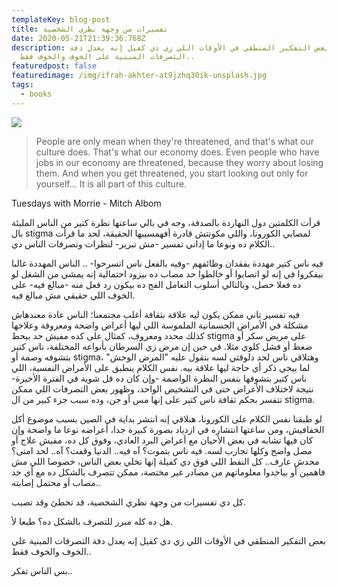```yaml
---
templateKey: blog-post
title: تفسيرات من وجهة نظري الشخصية
date: 2020-05-21T21:39:36.768Z
description: بعض التفكير المنطقي في الأوقات اللي زي دي كفيل إنه يعدل دفة
  التصرفات المبنية على الخوف والخوف فقط..
featuredpost: false
featuredimage: /img/ifrah-akhter-at9jzhq30ik-unsplash.jpg
tags:
  - books
---
```

![](/img/ifrah-akhter-at9jzhq30ik-unsplash.jpg)

> People are only mean when they're threatened, and that's what our culture does. That's what our economy does. Even people who have jobs in our economy are threatened, because they worry about losing them. And when you get threatened, you start looking out only for yourself... It is all part of this culture.  

Tuesdays with Morrie - Mitch Albom

قرأت الكلمتين دول النهاردة بالصدفة، وجه في بالي ساعتها نظرة كتير من الناس المليئة بال stigma لمصابي الكورونا، واللي مكونتش قادرة أفهمسببها الحقيقة، لحد ما قرأت الكلام ده ونوعا ما إداني تفسير -مش تبرير- لنظرات وتصرفات الناس دي..

فيه ناس كتير مهددة بفقدان وظائفهم -وفيه بالفعل ناس اتسرحوا- .. الناس المهددة غالبا بيفكروا في إنه لو اتصابوا أو خالطوا حد مصاب ده بيزود احتمالية إنه يمشي من الشغل لو ده فعلا حصل، وبالتالي أسلوب التعامل الفج ده بيكون رد فعل منه -مبالغ فيه- على الخوف اللي حقيقي مش مبالغ فيه.

فيه تفسير تاني ممكن يكون ليه علاقة بثقافة أغلب مجتمعنا؛ الناس عادة معندهاش مشكلة في الأمراض الجسمانية الملموسة اللي ليها أعراض واضحة ومعروفة وعلاجها كذلك محدد ومعروف، كمثال على كده مفيش حد بيحط stigma على مريض سكر أو ضغط أو فشل كلوي مثلا. في حين إن مرض زي السرطان بأنواعه المختلفة، ناس كتير بتشوفه وصمة أو stigma، وهتلاقي ناس لحد دلوقتي لسه بتقول عليه "المرض الوحش" لما ييجي ذكر أي حاجة ليها علاقة بيه. نفس الكلام ينطبق على الأمراض النفسية، اللي ناس كتير بتشوفها بنفس النظرة الواصمة -وإن كان ده قل شوية في الفترة الأخيرة- نتيجة لاختلاف الأعراض حتى في التشخيص الواحد، وظهور بعض التصرفات اللي ممكن تتفسر بحكم ثقافة ناس كتير على إنها مس أو جن، وده سبب جزء كبير من ال stigma.

لو طبقنا نفس الكلام على الكورونا، هنلاقي إنه انتشر بداية في الصين بسبب موضوع أكل الخفافيش، ومن ساعتها انتشاره في ازدياد بصورة كبيرة جدا، أعراضه نوعا ما واضحة وإن كان فيها تشابه في بعض الأحيان مع أعراض البرد العادي، وفوق كل ده، مفيش علاج أو مصل واضح وكلها تجارب لسه. فيه ناس بتموت؟ آه فيه.. الدنيا وقفت؟ آه.. لحد امتى؟ محدش عارف.. كل النقط اللي فوق دي كفيلة إنها تخلي بعض الناس، خصوصا اللي مش فاهمين أو بياخدوا معلوماتهم من مصادر غير مختصة، ممكن تتصرف بالشكل ده مع أي حد مصاب أو محتمل إصابته..

كل دي تفسيرات من وجهة نظري الشخصية، قد تخطئ وقد تصيب.

هل ده كله مبرر للتصرف بالشكل ده؟ طبعا لأ.

بعض التفكير المنطقي في الأوقات اللي زي دي كفيل إنه يعدل دفة التصرفات المبنية على الخوف والخوف فقط..

بس الناس تفكر..

[](https://www.facebook.com/ufi/reaction/profile/browser/?ft_ent_identifier=ZmVlZGJhY2s6MTAxNjM1MTM1OTY5NzAxNDU%3D&av=100007123639235)
